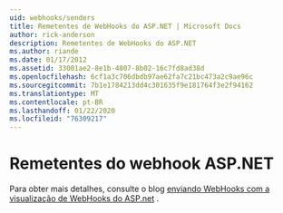 ```yaml
---
uid: webhooks/senders
title: Remetentes de WebHooks do ASP.NET | Microsoft Docs
author: rick-anderson
description: Remetentes de WebHooks do ASP.NET
ms.author: riande
ms.date: 01/17/2012
ms.assetid: 33001ae2-8e1b-4807-8b02-16c7fd8ad38d
ms.openlocfilehash: 6cf1a3c706dbdb97ae62fa7c21bc473a2c9ae96c
ms.sourcegitcommit: 7b1e1784213dd4c301635f9e181764f3e2f94162
ms.translationtype: MT
ms.contentlocale: pt-BR
ms.lasthandoff: 01/22/2020
ms.locfileid: "76309217"
---
```

# <a name="aspnet-webhook-senders"></a>Remetentes do webhook ASP.NET

Para obter mais detalhes, consulte o blog [enviando WebHooks com a visualização de WebHooks do ASP.net](https://devblogs.microsoft.com/aspnet/sending-webhooks-with-asp-net-webhooks-preview/) .

